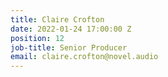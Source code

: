 ```yaml
---
title: Claire Crofton
date: 2022-01-24 17:00:00 Z
position: 12
job-title: Senior Producer
email: claire.crofton@novel.audio
---
```


